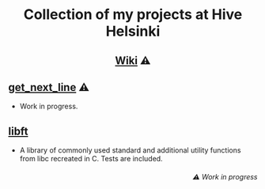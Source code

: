 # <p align="middle">Collection of my projects at Hive Helsinki</p>

## <p align="middle">[Wiki](https://github.com/mordori/Hive-Helsinki/wiki) ⚠

## [get_next_line]() ⚠

- Work in progress.

## [libft](https://github.com/mordori/Hive-Helsinki/tree/main/libft#libft)

- A library of commonly used standard and additional utility functions from libc recreated in C. Tests are included.

###### <p align="right">⚠ Work in progress
